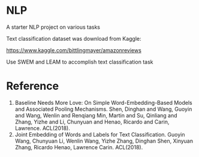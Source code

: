 # NLP
A starter NLP project on various tasks

Text classification dataset was download from Kaggle:

https://www.kaggle.com/bittlingmayer/amazonreviews

Use SWEM and LEAM to accomplish text classification task

# Reference
1. Baseline Needs More Love: On Simple Word-Embedding-Based Models and Associated Pooling Mechanisms. Shen, Dinghan and Wang, Guoyin and Wang, Wenlin and Renqiang Min, Martin and Su, Qinliang and Zhang, Yizhe and Li, Chunyuan and Henao, Ricardo and Carin, Lawrence. ACL(2018). 
2. Joint Embedding of Words and Labels for Text Classification. Guoyin Wang, Chunyuan Li, Wenlin Wang, Yizhe Zhang, Dinghan Shen, Xinyuan Zhang, Ricardo Henao, Lawrence Carin. ACL(2018).

